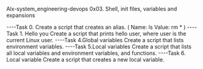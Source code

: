 Alx-system_engineering-devops
0x03. Shell, init files, variables and expansions

----Task 0. <o> 
Create a script that creates an alias. (
    Name: ls
    Value: rm *
)
----Task 1. Hello you
Create a script that prints hello user, where user is the current Linux user.
----Task 4.Global variables 
Create a script that lists environment variables.
----Task 5.Local variables 
Create a script that lists all local variables and environment variables, and functions.
----Task 6. Local variable 
Create a script that creates a new local variable.
 

